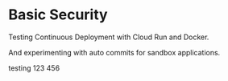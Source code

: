 # Basic Security

Testing Continuous Deployment with Cloud Run and Docker.

And experimenting with auto commits for sandbox applications.

testing 123 456
